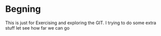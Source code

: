 # Begning
This is just for Exercising and exploring the GIT.
I trying to do some extra stuff
let see how far we can go
